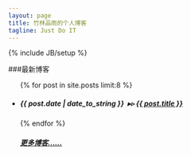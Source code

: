 ```yaml
---
layout: page
title: 竹林品雨的个人博客
tagline: Just Do IT
---
```

{% include JB/setup %}

###最新博客

<ul class="posts">
  {% for post in site.posts limit:8 %}
    <li><h5><span>{{ post.date | date_to_string }}</span> &nbsp;▸▹ <a href="{{ BASE_PATH }}{{ post.url }}">{{ post.title }}</a></h5></li>
  {% endfor %}
  <h5><a href="/archive.html">更多博客......</a></h5>
</ul>


